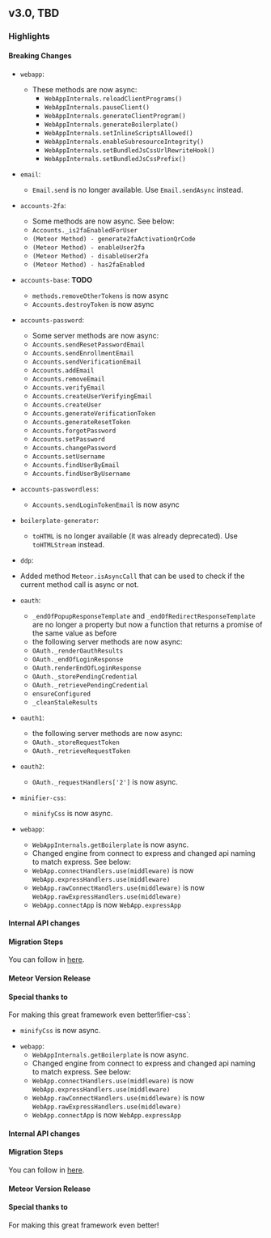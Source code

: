 

## v3.0, TBD

### Highlights

#### Breaking Changes

* `webapp`:
    - These methods are now async:
        - `WebAppInternals.reloadClientPrograms()`
        - `WebAppInternals.pauseClient()`
        - `WebAppInternals.generateClientProgram()`
        - `WebAppInternals.generateBoilerplate()`
        - `WebAppInternals.setInlineScriptsAllowed()`
        - `WebAppInternals.enableSubresourceIntegrity()`
        - `WebAppInternals.setBundledJsCssUrlRewriteHook()`
        - `WebAppInternals.setBundledJsCssPrefix()`

* `email`:
    - `Email.send` is no longer available. Use `Email.sendAsync` instead.

* `accounts-2fa`:
    - Some methods are now async. See below:
    - `Accounts._is2faEnabledForUser`
    - `(Meteor Method) - generate2faActivationQrCode`
    - `(Meteor Method) - enableUser2fa`
    - `(Meteor Method) - disableUser2fa`
    - `(Meteor Method) - has2faEnabled`

* `accounts-base`:
  **TODO**
    - `methods.removeOtherTokens` is now async
    - `Accounts.destroyToken` is now async

* `accounts-password`:
    - Some server methods are now async:
    - `Accounts.sendResetPasswordEmail`
    - `Accounts.sendEnrollmentEmail`
    - `Accounts.sendVerificationEmail`
    - `Accounts.addEmail`
    - `Accounts.removeEmail`
    - `Accounts.verifyEmail`
    - `Accounts.createUserVerifyingEmail`
    - `Accounts.createUser`
    - `Accounts.generateVerificationToken`
    - `Accounts.generateResetToken`
    - `Accounts.forgotPassword`
    - `Accounts.setPassword`
    - `Accounts.changePassword`
    - `Accounts.setUsername`
    - `Accounts.findUserByEmail`
    - `Accounts.findUserByUsername`

* `accounts-passwordless`:
    - `Accounts.sendLoginTokenEmail` is now async

* `boilerplate-generator`:
    - `toHTML` is no longer available (it was already deprecated). Use `toHTMLStream` instead.

*  `ddp`:
- Added method `Meteor.isAsyncCall` that can be used to check if the current method call is async or not.

* `oauth`:
    - `_endOfPopupResponseTemplate` and `_endOfRedirectResponseTemplate` are no longer a property but now a function that returns a promise of the same value as before
    - the following server methods are now async:
    - `OAuth._renderOauthResults`
    - `OAuth._endOfLoginResponse`
    - `OAuth.renderEndOfLoginResponse`
    - `OAuth._storePendingCredential`
    - `OAuth._retrievePendingCredential`
    - `ensureConfigured`
    - `_cleanStaleResults`

* `oauth1`:
    - the following server methods are now async:
    - `OAuth._storeRequestToken`
    - `OAuth._retrieveRequestToken`

* `oauth2`:
    - `OAuth._requestHandlers['2']` is now async.

* `minifier-css`:
    - `minifyCss` is now async.

* `webapp`:
    - `WebAppInternals.getBoilerplate` is now async.
    - Changed engine from connect to express and changed api naming to match express. See below:
    - `WebApp.connectHandlers.use(middleware)` is now `WebApp.expressHandlers.use(middleware)`
    - `WebApp.rawConnectHandlers.use(middleware)` is now `WebApp.rawExpressHandlers.use(middleware)`
    - `WebApp.connectApp` is now `WebApp.expressApp`

####  Internal API changes


#### Migration Steps

You can follow in [here](https://guide.meteor.com/3.0-migration.html).

#### Meteor Version Release

#### Special thanks to

For making this great framework even better!ifier-css`:
- `minifyCss` is now async.

* `webapp`:
    - `WebAppInternals.getBoilerplate` is now async.
    - Changed engine from connect to express and changed api naming to match express. See below:
    - `WebApp.connectHandlers.use(middleware)` is now `WebApp.expressHandlers.use(middleware)`
    - `WebApp.rawConnectHandlers.use(middleware)` is now `WebApp.rawExpressHandlers.use(middleware)`
    - `WebApp.connectApp` is now `WebApp.expressApp`

####  Internal API changes


#### Migration Steps

You can follow in [here](https://guide.meteor.com/3.0-migration.html).

#### Meteor Version Release

#### Special thanks to

For making this great framework even better!
